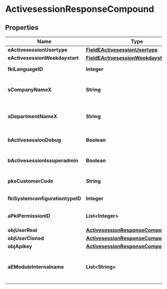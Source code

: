 

# ActivesessionResponseCompound

## Properties

Name | Type | Description | Notes
------------ | ------------- | ------------- | -------------
**eActivesessionUsertype** | [**FieldEActivesessionUsertype**](FieldEActivesessionUsertype.md) |  | 
**eActivesessionWeekdaystart** | [**FieldEActivesessionWeekdaystart**](FieldEActivesessionWeekdaystart.md) |  | 
**fkiLanguageID** | **Integer** | The unique ID of the Language.  Valid values:  |Value|Description| |-|-| |1|French| |2|English| | 
**sCompanyNameX** | **String** | The Name of the Company in the language of the requester | 
**sDepartmentNameX** | **String** | The Name of the Department in the language of the requester | 
**bActivesessionDebug** | **Boolean** | Whether the active session is in debug or not | 
**bActivesessionIssuperadmin** | **Boolean** | Whether the active session is superadmin or not | 
**pksCustomerCode** | **String** | The customer code assigned to your account | 
**fkiSystemconfigurationtypeID** | **Integer** | The unique ID of the Systemconfigurationtype |  [optional]
**aPkiPermissionID** | **List&lt;Integer&gt;** | An array of permissions granted to the user or api key | 
**objUserReal** | [**ActivesessionResponseCompoundUser**](ActivesessionResponseCompoundUser.md) |  | 
**objUserCloned** | [**ActivesessionResponseCompoundUser**](ActivesessionResponseCompoundUser.md) |  |  [optional]
**objApikey** | [**ActivesessionResponseCompoundApikey**](ActivesessionResponseCompoundApikey.md) |  |  [optional]
**aEModuleInternalname** | **List&lt;String&gt;** | An Array of Registered modules.  These are the modules that are Licensed to be used by the User or the API Key. | 




